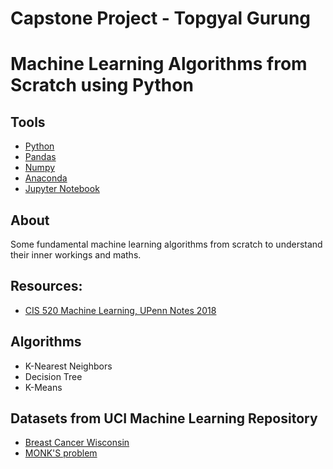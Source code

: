 # Capstone Project - Topgyal Gurung

# Machine Learning Algorithms from Scratch using Python

## Tools

* [Python](https://www.python.org/)
* [Pandas](https://pandas.pydata.org/)
* [Numpy](https://numpy.org/)
* [Anaconda](https://www.anaconda.com/)
* [Jupyter Notebook](https://jupyter.org/)

## About

Some fundamental machine learning algorithms from scratch to understand their inner workings and maths.

## Resources:
* [CIS 520 Machine Learning, UPenn Notes 2018](https://alliance.seas.upenn.edu/~cis520/dynamic/2018/wiki/index.php?n=Lectures.Lectures)

## Algorithms
- K-Nearest Neighbors
- Decision Tree
- K-Means

## Datasets from UCI Machine Learning Repository
- [Breast Cancer Wisconsin](https://archive.ics.uci.edu/ml/datasets/breast+cancer+wisconsin+(original))
- [MONK'S problem](https://archive.ics.uci.edu/ml/datasets/MONK's+Problems)


